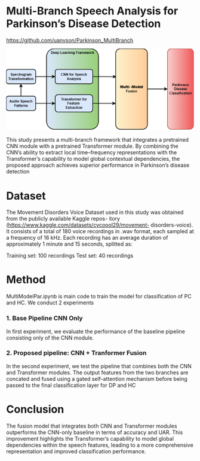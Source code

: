 # Multi-Branch Speech Analysis for Parkinson’s Disease Detection
https://github.com/uanvson/Parkinson_MultiBranch

   ![Multi-Modal](https://raw.githubusercontent.com/uanvson/Parkinson_MultiBranch/refs/heads/main/Muli_modal_parkinson.png)

This study presents a multi-branch framework that integrates a pretrained CNN module with a pretrained Transformer module. By combining the CNN’s ability to extract local time–frequency representations with the Transformer’s capability to model global contextual dependencies, the proposed approach achieves superior performance in Parkinson’s disease detection

# Dataset
The Movement Disorders Voice Dataset used in this study was obtained from the publicly available Kaggle repos- itory (https://www.kaggle.com/datasets/cycoool29/movement- disorders-voice). It consists of a total of 180 voice recordings in .wav format, each sampled at a frequency of 16 kHz. Each recording has an average duration of approximately 1 minute and 15 seconds, splitted as:

Training set: 100 recordings
Test set: 40 recordings


# Method
MultiModelPar.ipynb is main code to train the model for classification of PC and HC. We conduct 2 experiments
### 1. Base Pipeline CNN Only
In first experiment, we evaluate the performance of the baseline pipeline consisting only of the CNN module.

### 2. Proposed pipeline: CNN + Tranformer Fusion
In the second experiment, we test the pipeline that combines both the CNN and Transformer modules. The output features from the two branches are concated and fused using a gated self-attention mechanism before being passed to the final classification layer for DP and HC

# Conclusion
The fusion model that integrates both CNN and Transformer modules outperforms the CNN-only baseline in terms of accuracy and UAR. This improvement highlights the Transformer’s capability to model global dependencies within the speech features, leading to a more comprehensive representation and improved classification performance.
